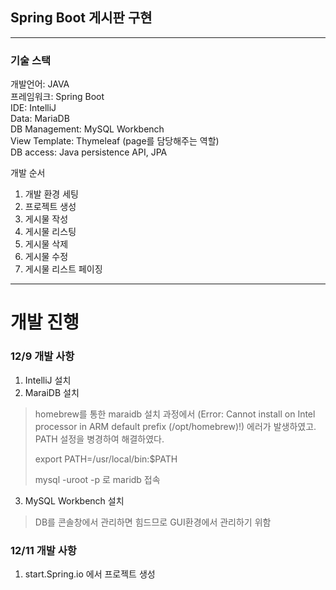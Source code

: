 ## Spring Boot 게시판 구현
-------
### 기술 스택

개발언어: JAVA<br>
프레임워크: Spring Boot<br>
IDE: IntelliJ<br>
Data: MariaDB<br>
DB Management: MySQL Workbench<br>
View Template: Thymeleaf (page를 담당해주는 역할) <br>
DB access: Java persistence API, JPA<br>


개발 순서
1. 개발 환경 세팅
2. 프로젝트 생성
3. 게시물 작성
4. 게시물 리스팅
5. 게시물 삭제
6. 게시물 수정
7. 게시물 리스트 페이징


----------
# 개발 진행

### 12/9 개발 사항
1. IntelliJ 설치
2. MaraiDB 설치
> homebrew를 통한 maraidb 설치 과정에서 (Error: Cannot install on Intel processor in ARM default prefix (/opt/homebrew)!) 에러가 발생하였고.<br>
> PATH 설정을 병경하여 해결하였다. 
> 
> export PATH=/usr/local/bin:$PATH<br>
> 
> mysql -uroot -p 로 maridb 접속
3. MySQL Workbench 설치
>DB를 콘솔창에서 관리하면 힘드므로 GUI환경에서 관리하기 위함


### 12/11 개발 사항
1. start.Spring.io 에서 프로젝트 생성

